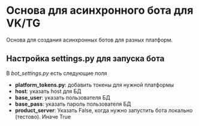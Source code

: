 # Основа для асинхронного бота для VK/TG

Основа для создания асинхронных ботов для разных платформ.

## Настройка settings.py для запуска бота
В *bot_settings.py* есть следующие поля
- **platform_tokens.py**: добавить токены для нужной платформы
- **host**: указать host для БД
- **base_user**: указать пользователя БД
- **base_pass**: указать пароль пользователя БД
- **product_server**: Указать False, когда нужно запустить бота локально (тестово). Иначе True
